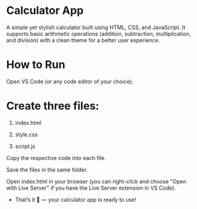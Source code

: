 # Calculator App

A simple yet stylish calculator built using HTML, CSS, and JavaScript. It supports basic arithmetic operations (addition, subtraction, multiplication, and division) with a clean theme for a better user experience.

# How to Run

Open VS Code (or any code editor of your choice).

# Create three files:

1. index.html

2. style.css

3. script.js

Copy the respective code into each file.

Save the files in the same folder.

Open index.html in your browser (you can right-click and choose "Open with Live Server" if you have the Live Server extension in VS Code).

* That’s it 🎉 — your calculator app is ready to use!
